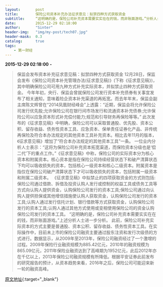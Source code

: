 ```yaml
---
layout:       post
title:        保险公司资本补充办法征求意见：拟禁四种方式获取资金
subtitle:     “这明确的是，保险公司补充资本需要实实在在的钱，而非账面游戏。”分析人士分析。
date:         2015-12-29 02:18:00
author:       "Sinter"
header-img:   "img/my-post/tech07.jpg"
header-mask:  0.3
catalog:      true
tags:
    - 第一财经
---
```


**2015-12-29 02:18:00**  **-**

> 保监会发布资本补充征求意见稿：拟禁四种方式获取资金
12月28日，保监会发布《保险公司资本补充管理办法(征求意见稿)》(下称《征求意见稿》)，其中明确保险公司可用九种方式补充实际资本，并拟禁止四种方式获取资金。
今年年初，央行、保监会曾就保险公司发行资本补充债券有关事宜发布了相关通知，意味着险企资本补充渠道的再拓宽。而去年年末，保监会副主席陈文辉曾在“2014凤凰财经峰会”上透露：“近期，保监会将允许保险公司发行优先股;允许保险公司在银行间市场发行和流通资本补充债券;允许保险公司以应急资本形式补充偿付能力;规范和引导财务再保险等等。”
此次发布的《征求意见稿》中明确，保险公司可以采取普通股、优先股、资本公积、留存收益、债务性资本工具、应急资本、保单责任证券化产品、非传统再保险及符合本办法规定的其他资本工具补充资本。相比去年11月的版本，《征求意见稿》增加了“符合本办法规定的其他资本工具”一条。
一位业内分析人士表示：“这将为保险公司补充资本拓宽渠道，而保险资本分级也是‘偿二代’下的重点工作。”《征求意见稿》中称，保险公司的实际资本分为核心资本和附属资本。核心资本是指在保险公司持续经营状态下和破产清算状态下均可以吸收损失的资本，包括核心一级资本和核心二级资本。附属资本是指仅在保险公司破产清算状态下才可以吸收损失的资本，包括附属一级资本和附属二级资本。
《征求意见稿》中拟禁止的四项获取资金的方式则包括: 保险公司通过借款、拆借及投资认购人发行或控制的权益工具或债务工具等方式向认购人提供资金，认购保险公司发行的资本工具;保险公司通过向认购人提供担保或其他增信措施使认购人获取资金，认购保险公司发行的资本工具;认购人通过发行信托计划、银行借款等方式获取资金，认购保险公司发行的资本工具;认购人通过其他方式使用或变相使用保险公司的资金认购保险公司发行的资本工具。
“这明确的是，保险公司补充资本需要实实在在的钱，而非账面游戏。”上述分析人士进一步分析。
此前，保险公司补充实际资本的方式主要是普通股、资本公积、留存收益、债务性资本工具。在实际操作中，目前未上市的保险公司融资主要通过股东注资和发行次级债的方式进行。数据显示，从2009年至2013年，保险公司融资经过了一个激增的过程。2009年保险行业融资规模为885.42亿元，2010年的融资规模为865.09亿元，2011年保险业融资达到了高峰期为1952亿元，此后2012年亦在千亿以上，2013年保险公司融资规模有所降低。根据平安证券此前发布的研究报告的预计，从资本趋势来看，2016年之后，保险公司可能迎来新一轮的融资高峰。


[原文地址](http://www.yicai.com/news/4731962.html){:target="_blank"}


